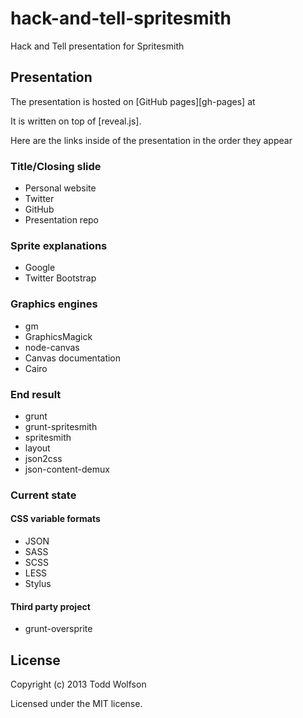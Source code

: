 # hack-and-tell-spritesmith

Hack and Tell presentation for Spritesmith

## Presentation

The presentation is hosted on [GitHub pages][gh-pages] at

It is written on top of [reveal.js].

Here are the links inside of the presentation in the order they appear

### Title/Closing slide
- Personal website
- Twitter
- GitHub
- Presentation repo

### Sprite explanations
- Google
- Twitter Bootstrap

### Graphics engines
- gm
- GraphicsMagick
- node-canvas
- Canvas documentation
- Cairo

### End result
- grunt
- grunt-spritesmith
- spritesmith
- layout
- json2css
- json-content-demux

### Current state
#### CSS variable formats
- JSON
- SASS
- SCSS
- LESS
- Stylus

#### Third party project
- grunt-oversprite

## License
Copyright (c) 2013 Todd Wolfson

Licensed under the MIT license.
